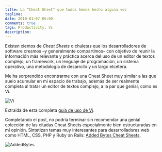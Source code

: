 ```yaml
---
title: La "Cheat Sheet" que todos hemos hecho alguna vez
tagline:
date: 2010-01-07 00:00
comments: true
tags: Productivity, Vi
description:
---
```


Existen cientos de *Cheat Sheets* o chuletas que los desarrolladores de software creamos –y generalmente compartimos– con objetivo de reunir la información más relevante y práctica acerca del uso de un editor de textos complejo, un framework, un lenguaje de programación, un sistema operativo, una metodología de desarrollo y un largo etcétera.

Me ha sorprendido encontrarme con una Cheat Sheet muy similar a las que suelo acumular en mi espacio de trabajo, además de ser realmente completa al tratar un editor de textos complejo, a la par que genial, como es Vi.

![Vi](/articles/2010-01-07-la-cheat-sheet-que-todos-hemos-hecho-alguna-vez/vicheat-final.png)

Extraída de esta completa [guía de uso de Vi](http://www.gentoo.org/doc/es/vi-guide.xml).

Completando el post, no podría terminar sin recomendar una genial colección de las citadas Cheat Sheets especialmente bien estructuradas en mi opinión. Sintetizan temas muy interesantes para desarrolladores web como HTML, CSS, PHP y Ruby on Rails: [Added Bytes Cheat Sheets](http://www.addedbytes.com/cheat-sheets/).

![AddedBytes](/articles/2010-01-07-la-cheat-sheet-que-todos-hemos-hecho-alguna-vez/addedbytes-screenshot.jpg)
